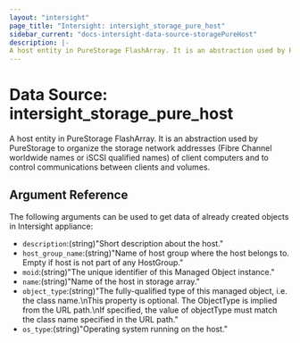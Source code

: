 ```yaml
---
layout: "intersight"
page_title: "Intersight: intersight_storage_pure_host"
sidebar_current: "docs-intersight-data-source-storagePureHost"
description: |-
A host entity in PureStorage FlashArray. It is an abstraction used by PureStorage to organize the storage network addresses (Fibre Channel worldwide names or iSCSI qualified names) of client computers and to control communications between clients and volumes.
---
```


# Data Source: intersight_storage_pure_host
A host entity in PureStorage FlashArray. It is an abstraction used by PureStorage to organize the storage network addresses (Fibre Channel worldwide names or iSCSI qualified names) of client computers and to control communications between clients and volumes.
## Argument Reference
The following arguments can be used to get data of already created objects in Intersight appliance:
* `description`:(string)"Short description about the host."
* `host_group_name`:(string)"Name of host group where the host belongs to. Empty if host is not part of any HostGroup."
* `moid`:(string)"The unique identifier of this Managed Object instance."
* `name`:(string)"Name of the host in storage array."
* `object_type`:(string)"The fully-qualified type of this managed object, i.e. the class name.\nThis property is optional. The ObjectType is implied from the URL path.\nIf specified, the value of objectType must match the class name specified in the URL path."
* `os_type`:(string)"Operating system running on the host."
